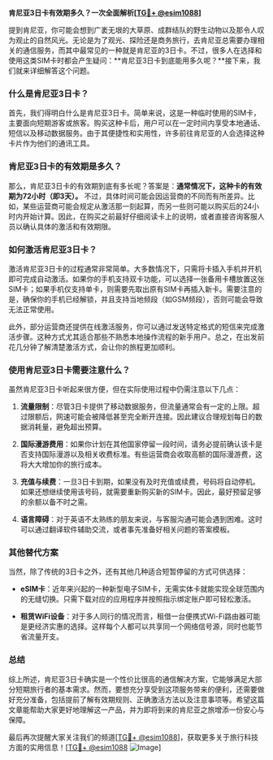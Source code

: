 **肯尼亚3日卡有效期多久？一次全面解析[[TG💪+ @esim1088](https://t.me/s/esim1088)]**

提到肯尼亚，你可能会想到广袤无垠的大草原、成群结队的野生动物以及那令人叹为观止的自然风光。无论是为了观光、探险还是商务旅行，去肯尼亚总需要办理相关的通信服务，而其中最常见的一种就是肯尼亚的3日卡。不过，很多人在选择和使用这类SIM卡时都会产生疑问：**肯尼亚3日卡到底能用多久呢？**接下来，我们就来详细解答这个问题。

### 什么是肯尼亚3日卡？

首先，我们得明白什么是肯尼亚3日卡。简单来说，这是一种临时使用的SIM卡，主要面向短期游客或旅客。购买这种卡后，用户可以在一定时间内享受本地通话、短信以及移动数据服务。由于其便捷性和实用性，许多前往肯尼亚的人会选择这种卡片作为他们的通讯工具。

### 肯尼亚3日卡的有效期是多久？

那么，肯尼亚3日卡的有效期到底有多长呢？答案是：**通常情况下，这种卡的有效期为72小时（即3天）。** 不过，具体时间可能会因运营商的不同而有所差异。比如，某些运营商可能会规定从激活那一刻起算，而另一些则可能以购买后的24小时内开始计算。因此，在购买之前最好仔细阅读卡上的说明，或者直接咨询客服人员以确认具体的激活和有效期限。

### 如何激活肯尼亚3日卡？

激活肯尼亚3日卡的过程通常非常简单。大多数情况下，只需将卡插入手机并开机即可完成自动激活。如果你的手机支持双卡功能，可以选择一张备用卡槽放置这张SIM卡；如果手机仅支持单卡，则需要先取出原有SIM卡再插入新卡。需要注意的是，确保你的手机已经解锁，并且支持当地频段（如GSM频段），否则可能会导致无法正常使用。

此外，部分运营商还提供在线激活服务，你可以通过发送特定格式的短信来完成激活步骤。这种方式尤其适合那些不熟悉本地操作流程的新手用户。总之，在出发前花几分钟了解清楚激活方式，会让你的旅程更加顺利。

### 使用肯尼亚3日卡需要注意什么？

虽然肯尼亚3日卡听起来很方便，但在实际使用过程中仍需注意以下几点：

1. **流量限制**：尽管3日卡提供了移动数据服务，但流量通常会有一定的上限。超过限额后，网速可能会被降低甚至完全断开连接。因此建议合理规划每日的数据消耗量，避免超出预算。
   
2. **国际漫游费用**：如果你计划在其他国家停留一段时间，请务必提前确认该卡是否支持国际漫游以及相关收费标准。有些运营商会收取高额的国际漫游费，这将大大增加你的旅行成本。

3. **充值与续费**：一旦3日卡到期，如果没有及时充值或续费，号码将自动停机。如果还想继续使用该号码，就需要重新购买新的SIM卡。因此，最好预留足够的余额以备不时之需。

4. **语言障碍**：对于英语不太熟练的朋友来说，与客服沟通可能会遇到困难。这时可以通过翻译软件辅助交流，或者事先准备好相关问题的答案模板。

### 其他替代方案

当然，除了传统的3日卡之外，还有其他几种适合短暂停留的方式可供选择：

- **eSIM卡**：近年来兴起的一种新型电子SIM卡，无需实体卡就能实现全球范围内的无缝切换。只需下载对应的应用程序并按照指示绑定账户即可轻松激活。
  
- **租赁WiFi设备**：对于多人同行的情况而言，租借一台便携式Wi-Fi路由器可能是更经济实惠的选择。这样每个人都可以共享同一个网络信号源，同时也能节省流量开支。

### 总结

综上所述，肯尼亚3日卡确实是一个性价比很高的通信解决方案，它能够满足大部分短期旅行者的基本需求。然而，要想充分享受到这项服务带来的便利，还需要做好充分准备，包括提前了解有效期规则、正确激活方法以及注意事项等。希望这篇文章能帮助大家更好地理解这一产品，并为即将到来的肯尼亚之旅增添一份安心与保障。

最后再次提醒大家关注我们的频道[[TG💪+ @esim1088](https://t.me/s/esim1088)]，获取更多关于旅行科技方面的实用信息！[[TG💪+ @esim1088](https://t.me/s/esim1088) ![Image](https://i.postimg.cc/4NQfJmqS/Snipaste-2025-05-13-00-14-12.png)]
